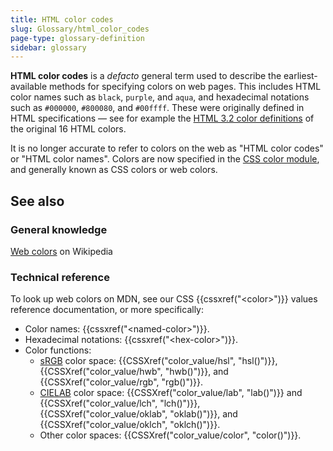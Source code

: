 ```yaml
---
title: HTML color codes
slug: Glossary/html_color_codes
page-type: glossary-definition
sidebar: glossary
---
```


**HTML color codes** is a _defacto_ general term used to describe the earliest-available methods for specifying colors on web pages. This includes HTML color names such as `black`, `purple`, and `aqua`, and hexadecimal notations such as `#000000`, `#800080`, and `#00ffff`. These were originally defined in HTML specifications — see for example the [HTML 3.2 color definitions](https://www.w3.org/TR/2018/SPSD-html32-20180315/#colors) of the original 16 HTML colors.

It is no longer accurate to refer to colors on the web as "HTML color codes" or "HTML color names". Colors are now specified in the [CSS color module](/en-US/docs/Web/CSS/CSS_colors), and generally known as CSS colors or web colors.

## See also

### General knowledge

[Web colors](https://en.wikipedia.org/wiki/Web_colors) on Wikipedia

### Technical reference

To look up web colors on MDN, see our CSS {{cssxref("&lt;color&gt;")}} values reference documentation, or more specifically:

- Color names: {{cssxref("&lt;named-color&gt;")}}.
- Hexadecimal notations: {{cssxref("&lt;hex-color&gt;")}}.
- Color functions:
  - [sRGB](/en-US/docs/Glossary/Color_space#rgb_color_spaces) color space: {{CSSXref("color_value/hsl", "hsl()")}}, {{CSSXref("color_value/hwb", "hwb()")}}, and {{CSSXref("color_value/rgb", "rgb()")}}.
  - [CIELAB](/en-US/docs/Glossary/Color_space#cielab_color_spaces) color space: {{CSSXref("color_value/lab", "lab()")}} and {{CSSXref("color_value/lch", "lch()")}}, {{CSSXref("color_value/oklab", "oklab()")}}, and {{CSSXref("color_value/oklch", "oklch()")}}.
  - Other color spaces: {{CSSXref("color_value/color", "color()")}}.
